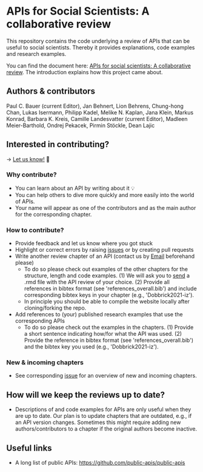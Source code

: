 ﻿# APIs for Social Scientists: A collaborative review
This repository contains the code underlying a review of APIs that can be useful to social scientists. Thereby it provides explanations, code examples and research examples.

You can find the document here: [APIs for social scientists:
A collaborative review](https://bookdown.org/paul/apis_for_social_scientists/). The introduction explains how this project came about.

## Authors & contributors
Paul C. Bauer (current Editor), Jan Behnert, Lion Behrens, Chung-hong Chan, Lukas Isermann, Philipp Kadel, Melike N. Kaplan, Jana Klein, Markus Konrad, Barbara K. Kreis, Camille Landesvatter (current Editor), Madleen Meier-Barthold, Ondrej Pekacek, Pirmin Stöckle, Dean Lajic

## Interested in contributing?

 &#8594; [Let us know!](mailto:apireviews@googlegroups.com) :email:  

### Why contribute?
* You can learn about an API by writing about it :bulb:
* You can help others to dive more quickly and more easily into the world of APIs.
* Your name will appear as one of the contributors and as the main author for the corresponding chapter.


### How to contribute?
* Provide feedback and let us know where you got stuck
* Highlight or correct errors by raising [issues](https://github.com/paulcbauer/apis_for_social_scientists_a_review/issues) or by creating pull requests
* Write another review chapter of an API (contact us by [Email](mailto:apireviews@googlegroups.com) beforehand please)
    + To do so please check out examples of the other chapters for the structure, length and code examples. (1) We will ask you to [send](mailto:apireviews@googlegroups.com) a .rmd file with the API review of your choice. (2) Provide all references in bibtex format (see 'references_overall.bib') and include corresponding bibtex keys in your chapter (e.g., 'Dobbrick2021-iz').
    + In principle you should be able to compile the website locally after cloning/forking the repo.
* Add references to (your) published research examples that use the corresponding APIs
    + To do so please check out the examples in the chapters. (1) Provide a short sentence indicating how/for what the API was used. (2) Provide the reference in bibtex format (see 'references_overall.bib') and the bibtex key you used (e.g., 'Dobbrick2021-iz').

### New & incoming chapters
* See corresponding [issue](https://github.com/paulcbauer/apis_for_social_scientists_a_review/issues/13) for an overview of new and incoming chapters.

## How will we keep the reviews up to date?
* Descriptions of and code examples for APIs are only useful when they are up to date. Our plan is to update chapters that are outdated, e.g., if an API version changes. Sometimes this might require adding new authors/contributors to a chapter if the original authors become inactive.

## Useful links
* A long list of public APIs: https://github.com/public-apis/public-apis

